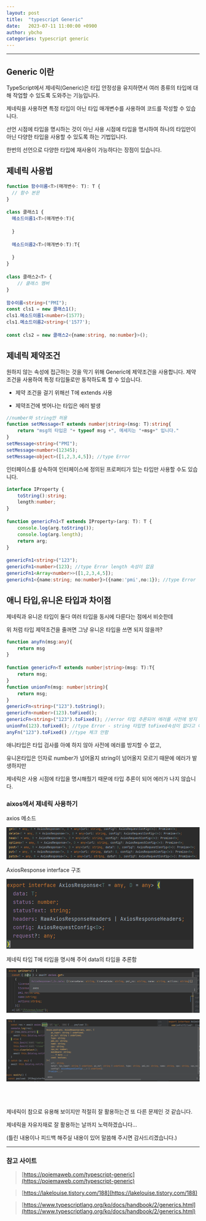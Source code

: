 ```yaml
---
layout: post
title:  "typescript Generic"
date:   2023-07-11 11:00:00 +0900
author: ybcho
categories: typescript generic
---
```

<hr/>

## Generic 이란
TypeScript에서 제네릭(Generic)은 타입 안정성을 유지하면서 여러 종류의 타입에 대해 작업할 수 있도록 도와주는 기능입니다.

제네릭을 사용하면 특정 타입이 아닌 타입 매개변수를 사용하여 코드를 작성할 수 있습니다.

선언 시점에 타입을 명시하는 것이 아닌 사용 시점에 타입을 명시하여 하나의 타입만이 아닌 다양한 타입을 사용할 수 있도록 하는 기법입니다.

한번의 선언으로 다양한 타입에 재사용이 가능하다는 장점이 있습니다.

## 제네릭 사용법

```ts
function 함수이름<T>(매개변수: T): T {
  // 함수 본문
}

class 클래스1 {
  메소드이름1<T>(매개변수:T){

  }
  
  메소드이름2<T>(매개변수:T):T{

  }
}

class 클래스2<T> {
    // 클래스 멤버
}

함수이름<string>("PMI");
const cls1 = new 클래스1();
cls1.메소드이름1<number>(1577);
cls1.메소드이름2<string>('1577');

const cls2 = new 클래스2<{name:string, no:number}>();

```

## 제네릭 제약조건
원하지 않는 속성에 접근하는 것을 막기 위해 Generic에 제약조건을 사용합니다. 제약조건을 사용하여 특정 타입들로만 동작하도록 할 수 있습니다.

* 제약 조건을 걸기 위해선 T에 extends 사용

* 제약조건에 벗어나는 타입은 에러 발생

```ts
//number와 string만 허용
function setMessage<T extends number|string>(msg: T):string{
    return "msg의 타입은 "+ typeof msg +", 메세지는 "+msg+" 입니다."
}
setMessage<string>("PMI");
setMessage<number>(12345);
setMessage<object>([1,2,3,4,5]); //type Error
```
인터페이스를 상속하여 인터페이스에 정의된 프로퍼티가 있는 타입만 사용할 수도 있습니다.
```ts
interface IProperty {
    toString():string;
    length:number;
}

function genericFn1<T extends IProperty>(arg: T): T {
    console.log(arg.toString());
    console.log(arg.length);
    return arg;
}

genericFn1<string>("123");
genericFn1<number>(123); //type Error length 속성이 없음
genericFn1<Array<number>>([1,2,3,4,5]);
genericFn1<{name:string; no:number}>({name:'pmi',no:1}); //type Error
```

## 애니 타입,유니온 타입과 차이점
제네릭과 유니온 타입이 둘다 여러 타입을 동시에 다룬다는 점에서 비슷한데 

위 처럼 타입 제약조건을 줄꺼면 그냥 유니온 타입을 쓰면 되지 않을까?

```ts
function anyFn(msg:any){
    return msg
}

function genericFn<T extends number|string>(msg: T):T{
    return msg;
}
function unionFn(msg: number|string){
    return msg;
}
genericFn<string>("123").toString(); 
genericFn<number>(123).toFixed();
genericFn<string>("123").toFixed(); //error 타입 추론되어 에러를 사전에 방지
unionFn(123).toFixed(); //type Error - string 타입엔 toFixed속성이 없다고 에러
anyFn("123").toFixed() //type 체크 안함
```
애니타입은 타입 검사를 아예 하지 않아 사전에 에러를 방지할 수 없고,

유니온타입은 인자로 number가 넘어올지 string이 넘어올지 모르기 때문에 에러가 발생하지만

제네릭은 사용 시점에 타입을 명시해줬기 때문에 타입 추론이 되어 에러가 나지 않습니다.


### aixos에서 제네릭 사용하기

axios 메소드

![axios](/assets/images/ybcho/axios.png)
<br/>

AxiosResponse interface 구조

![axiosResponse](/assets/images/ybcho/axiosResponse.png)
<br/>

제네릭 타입 T에 타입을 명시해 주어 data의 타입을 추론함

![get](/assets/images/ybcho/get.png)
<br/>

![post](/assets/images/ybcho/post.png)


<br/>
<br/>
<br/>
제네릭이 참으로 유용해 보이지만 적절히 잘 활용하는건 또 다른 문제인 것 같습니다.

제네릭을 자유자재로 잘 활용하는 날까지 노력하겠습니다...

(틀린 내용이나 피드백 해주실 내용이 있어 말씀해 주시면 감사드리겠습니다.)

---
### 참고 사이트
> [https://poiemaweb.com/typescript-generic](https://poiemaweb.com/typescript-generic)

> [https://lakelouise.tistory.com/188](https://lakelouise.tistory.com/188)

> [https://www.typescriptlang.org/ko/docs/handbook/2/generics.html](https://www.typescriptlang.org/ko/docs/handbook/2/generics.html)

